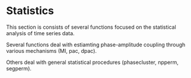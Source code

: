 # Statistics

This section is consists of several functions focused on the statistical analysis of time series data.

Several functions deal with estiamting phase-amplitude coupling through various mechanisms (MI, pac, dpac).

Others deal with general statistical procedures (phasecluster, npperm, segperm).
